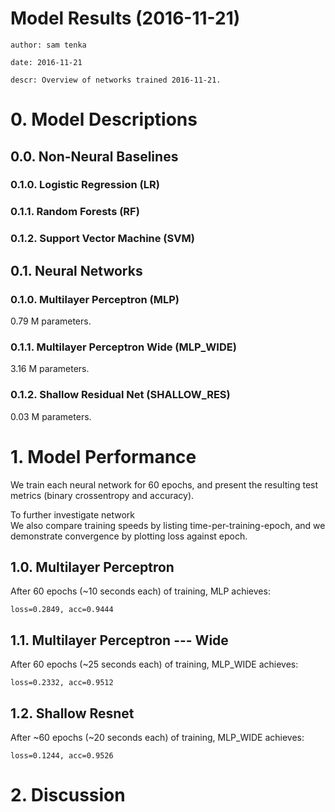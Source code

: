 # Model Results (2016-11-21) 
    author: sam tenka

    date: 2016-11-21

    descr: Overview of networks trained 2016-11-21.

# 0. Model Descriptions

## 0.0. Non-Neural Baselines

### 0.1.0. Logistic Regression (LR)

### 0.1.1. Random Forests (RF)

### 0.1.2. Support Vector Machine (SVM)

## 0.1. Neural Networks

### 0.1.0. Multilayer Perceptron (MLP)

0.79 M parameters.

### 0.1.1. Multilayer Perceptron Wide (MLP_WIDE)

3.16 M parameters.

### 0.1.2. Shallow Residual Net (SHALLOW_RES)

0.03 M parameters.

# 1. Model Performance 

We train each neural network for 60 epochs, and present the resulting test metrics (binary crossentropy and accuracy).

To further investigate network   
We also compare training speeds by listing time-per-training-epoch, and we demonstrate convergence by plotting loss against epoch.  

## 1.0. Multilayer Perceptron

After 60 epochs (~10 seconds each) of training, MLP achieves:

    loss=0.2849, acc=0.9444

## 1.1. Multilayer Perceptron --- Wide

After 60 epochs (~25 seconds each) of training, MLP_WIDE achieves:

    loss=0.2332, acc=0.9512

## 1.2. Shallow Resnet 

After ~60 epochs (~20 seconds each) of training, MLP_WIDE achieves:

    loss=0.1244, acc=0.9526

# 2. Discussion


